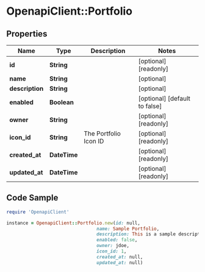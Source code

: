 # OpenapiClient::Portfolio

## Properties

Name | Type | Description | Notes
------------ | ------------- | ------------- | -------------
**id** | **String** |  | [optional] [readonly] 
**name** | **String** |  | [optional] 
**description** | **String** |  | [optional] 
**enabled** | **Boolean** |  | [optional] [default to false]
**owner** | **String** |  | [optional] [readonly] 
**icon_id** | **String** | The Portfolio Icon ID | [optional] [readonly] 
**created_at** | **DateTime** |  | [optional] [readonly] 
**updated_at** | **DateTime** |  | [optional] [readonly] 

## Code Sample

```ruby
require 'OpenapiClient'

instance = OpenapiClient::Portfolio.new(id: null,
                                 name: Sample Portfolio,
                                 description: This is a sample description for a portfolio.,
                                 enabled: false,
                                 owner: jdoe,
                                 icon_id: 1,
                                 created_at: null,
                                 updated_at: null)
```


